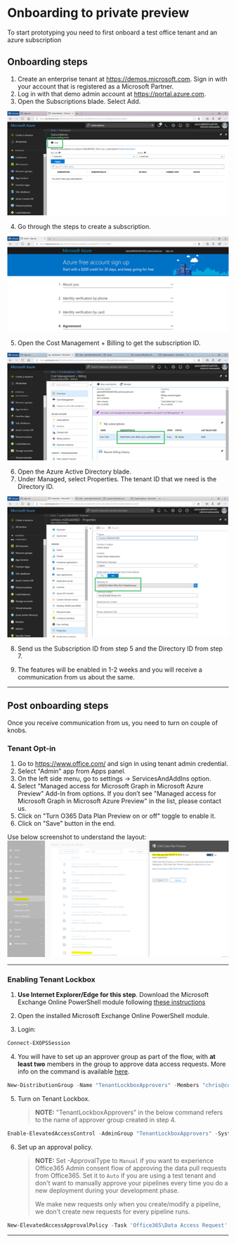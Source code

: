 # Onboarding to private preview

To start prototyping you need to first onboard a test office tenant and an azure subscription

## Onboarding steps

1. Create an enterprise tenant at <https://demos.microsoft.com>. Sign in with your account that is registered as a Microsoft Partner.
2. Log in with that demo admin account at <https://portal.azure.com>.
3. Open the Subscriptions blade. Select Add.

![](images/onboard-add-subscription.png)

4. Go through the steps to create a subscription.

![](images/onboard-signup-azure.png)

5. Open the Cost Management + Billing to get the subscription ID.

![](images/onboard-subid.png)

6. Open the Azure Active Directory blade.
7. Under Managed, select Properties. The tenant ID that we need is the Directory ID.

![](images/onboard-tenantid.png)

8. Send us the Subscription ID from step 5 and the Directory ID from step 7.

9. The features will be enabled in 1-2 weeks and you will receive a communication from us about the same.

------

## Post onboarding steps

Once you receive communication from us, you need to turn on couple of knobs.

### Tenant Opt-in

1. Go to <https://www.office.com/> and sign in using tenant admin credential.
2. Select "Admin" app from Apps panel.
3. On the left side menu, go to settings -> ServicesAndAddIns option.
4. Select "Managed access for Microsoft Graph in Microsoft Azure Preview" Add-In from options. If you don’t see "Managed access for Microsoft Graph in Microsoft Azure Preview" in the list, please contact us.
5. Click on "Turn O365 Data Plan Preview on or off" toggle to enable it.
6. Click on "Save" button in the end.

Use below screenshot to understand the layout:
![](images/onboard-tenant-optin.png)

------

### Enabling Tenant Lockbox

1. **Use Internet Explorer/Edge for this step**. Download the Microsoft Exchange Online PowerShell module following [these instructions](https://technet.microsoft.com/en-us/library/mt775114(v=exchg.160).aspx)

2. Open the installed Microsoft Exchange Online PowerShell module.

3. Login:

```powershell
Connect-EXOPSSession
```

4. You will have to set up an approver group as part of the flow, with **at least two** members in the group to approve data access requests. More info on the command is available [here](https://docs.microsoft.com/en-us/powershell/module/exchange/users-and-groups/new-distributiongroup?view=exchange-ps). 

```powershell
New-DistributionGroup -Name "TenantLockboxApprovers" -Members "chris@contoso.com,michelle@contoso.com,laura@contoso.com,julia@contoso.com"
```

5. Turn on Tenant Lockbox.
   > **NOTE:** "TenantLockboxApprovers" in the below command refers to the name of approver group created in step 4.

```powershell
Enable-ElevatedAccessControl -AdminGroup "TenantLockboxApprovers" -SystemAccounts @()
```

6. Set up an approval policy.

   > **NOTE:** Set -ApprovalType to `Manual` if you want to experience Office365 Admin consent flow of approving the data pull requests from Office365. Set it to `Auto` if you are using a test tenant and don't want to manually approve your pipelines every time you do a new deployment during your development phase.
   >
   > We make new requests only when you create/modify a pipeline, we don't create new requests for every pipeline runs.
```powershell
New-ElevatedAccessApprovalPolicy -Task 'Office365\Data Access Request' -ApprovalType Manual -ApproverGroup "TenantLockboxApprovers"
```

------

